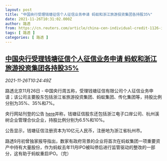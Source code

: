 ```yaml
---
layout: post
title: "中国央行受理钱塘征信个人征信业务申请 蚂蚁和浙江旅游投资集团各持股35%"
date: 2021-11-26T10:31:02.000Z
author: 路透
from: https://cn.reuters.com/article/china-cen-individual-credit-1126-idCNKBS2IB0TY
tags: [ 路透 ]
categories: [ 路透 ]
---
```

<!--1637922662000-->
[中国央行受理钱塘征信个人征信业务申请 蚂蚁和浙江旅游投资集团各持股35%](https://cn.reuters.com/article/china-cen-individual-credit-1126-idCNKBS2IB0TY)
------

<div>
<div><i>2021-11-26T10:24:49Z</i></div><p>路透北京11月26日 - 中国央行周五称，受理钱塘征信有限公司个人征信业务申请；该公司主要股东包括浙江省旅游投资集团、蚂蚁集团、传化集团等，持股比例分别为35%、35%和7%。</p><p>央行网站刊登的公告 <a href="http://www.pbc.gov.cn/rmyh/105208/4401151/index.html">here</a>并称，钱塘征信股东还包括浙江电子口岸公司、杭州溪树企业管理合伙企业，持股比例分别为6.5%和10%。</p><p>公告显示，钱塘征信注册资本为10亿元人民币，注册地为浙江省杭州市。</p><p>路透9月初曾独家报导指出，数家有政府背景的企业将首次在蚂蚁集团一项重要资产中持有大量股份，作为蚂蚁去年11月IPO被叫停后进行监管驱动的整改的一部分，这有助于蚂蚁重启IPO。（完）</p>
</div>
